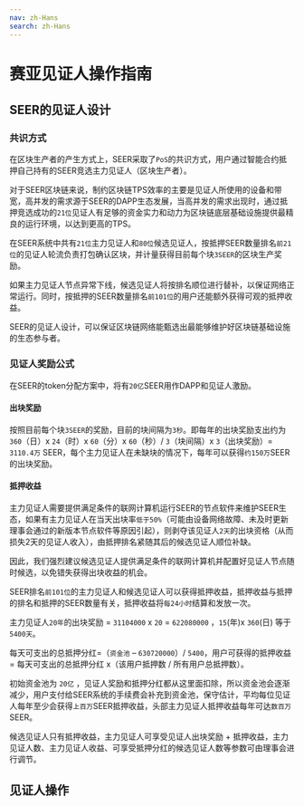 ```yaml
---
nav: zh-Hans
search: zh-Hans
---
```


# 赛亚见证人操作指南

## SEER的见证人设计

### 共识方式

在区块生产者的产生方式上，SEER采取了`PoS`的共识方式，用户通过智能合约抵押自己持有的SEER竞选主力见证人（区块生产者）。

对于SEER区块链来说，制约区块链TPS效率的主要是见证人所使用的设备和带宽，高并发的需求源于SEER的DAPP生态发展，当高并发的需求出现时，通过抵押竞选成功的`21位`见证人有足够的资金实力和动力为区块链底层基础设施提供最精良的运行环境，以达到更高的TPS。

在SEER系统中共有`21位`主力见证人和`80位`候选见证人，按抵押SEER数量排名`前21位`的见证人轮流负责打包确认区块，并计量获得目前每个块`3SEER`的区块生产奖励。

如果主力见证人节点异常下线，候选见证人将按排名顺位进行替补，以保证网络正常运行。同时，按抵押的SEER数量排名`前101位`的用户还能额外获得可观的抵押收益。

SEER的见证人设计，可以保证区块链网络能甄选出最能够维护好区块链基础设施的生态参与者。

### 见证人奖励公式

在SEER的token分配方案中，将有`20亿`SEER用作DAPP和见证人激励。

#### 出块奖励

按照目前每个块`3SEER`的奖励，目前的块间隔为`3秒`。即每年的出块奖励支出约为 `360`（日）x `24`（时）x `60`（分）x `60`（秒）/ `3`（块间隔）x `3`（出块奖励）= `3110.4万` SEER，每个主力见证人在未缺块的情况下，每年可以获得`约150万`SEER的出块奖励。

#### 抵押收益

主力见证人需要提供满足条件的联网计算机运行SEER的节点软件来维护SEER生态，如果有主力见证人在当天出块率`低于50%`（可能由设备网络故障、未及时更新理事会通过的新版本节点软件等原因引起），则剥夺该见证人`2天`的出块资格（从而损失2天的见证人收入），由抵押排名紧随其后的候选见证人顺位补缺。

因此，我们强烈建议候选见证人提供满足条件的联网计算机并配置好见证人节点随时候选，以免错失获得出块收益的机会。

SEER排名`前101位`的主力见证人和候选见证人可以获得抵押收益，抵押收益与抵押的排名和抵押的SEER数量有关，抵押收益将`每24小时`结算和发放一次。

主力见证人`20年`的出块奖励 = `31104000` x `20` = `622080000` ，`15`(年)x `360`(日) 等于`5400天`。

每天可支出的总抵押分红=（`资金池` – `630720000`）/ `5400`，用户可获得的抵押收益 = 每天可支出的总抵押分红 x（该用户抵押数 / 所有用户总抵押数）。

初始资金池为 `20亿` ，见证人奖励和抵押分红都从这里面扣除，所以资金池会逐渐减少，用户支付给SEER系统的手续费会补充到资金池，保守估计，平均每位见证人每年至少会获得`上百万`SEER抵押收益，头部主力见证人抵押收益每年可达`数百万`SEER。

候选见证人只有抵押收益，主力见证人可享受见证人出块奖励 + 抵押收益，主力见证人数、主力见证人收益、可享受抵押分红的候选见证人数等参数可由理事会进行调节。

## 见证人操作

